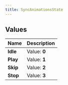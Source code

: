 ```yaml
---
title: SyncAnimationsState
---
```


## Values

| Name | Description |
| ---- | ----------- |
| **Idle** | Value: **0** |
| **Play** | Value: **1** |
| **Skip** | Value: **2** |
| **Stop** | Value: **3** |

